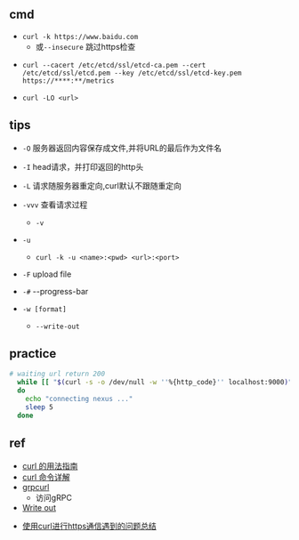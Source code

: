## cmd

+ `curl -k https://www.baidu.com`
    + 或`--insecure` 跳过https检查

<!-- https exapmle-->
+ `curl --cacert /etc/etcd/ssl/etcd-ca.pem --cert /etc/etcd/ssl/etcd.pem --key /etc/etcd/ssl/etcd-key.pem https://****:**/metrics`


+ `curl -LO <url>`

## tips

+ `-O` 服务器返回内容保存成文件,并将URL的最后作为文件名

+ `-I` head请求，并打印返回的http头

+ `-L` 请求随服务器重定向,curl默认不跟随重定向

+ `-vvv` 查看请求过程
    + `-v`

+ `-u`
    + `curl -k -u <name>:<pwd> <url>:<port>`

+ `-F` upload file

+ `-#` --progress-bar

+ `-w [format]`
    + `--write-out`

## practice

```sh
# waiting url return 200
  while [[ "$(curl -s -o /dev/null -w ''%{http_code}'' localhost:9000)" != "200" ]]
  do
    echo "connecting nexus ..."
    sleep 5
  done
```

## ref
+ [curl 的用法指南](https://www.ruanyifeng.com/blog/2019/09/curl-reference.html)
+ [curl 命令详解](https://www.jianshu.com/p/07c4dddae43a)
+ [grpcurl](https://blog.frognew.com/2020/04/grpcurl.html)
    + 访问gRPC
+ [Write out](https://everything.curl.dev/usingcurl/verbose/writeout)
<!-- issue -->
+ [使用curl进行https通信遇到的问题总结](https://codeantenna.com/a/VVQP6e8H8G)

